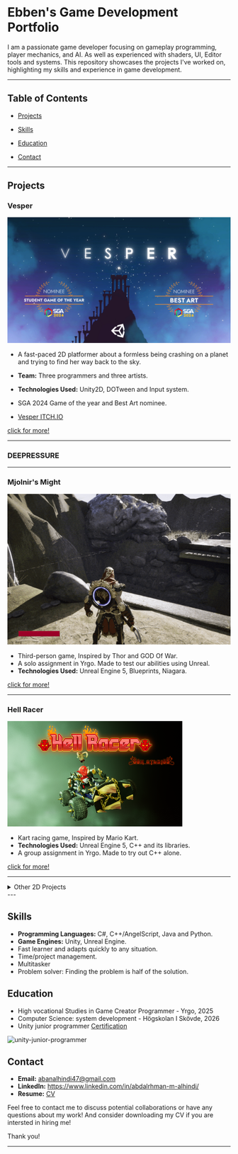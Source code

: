 
# Ebben's Game Development Portfolio

I am a passionate game developer focusing on gameplay programming, player mechanics, and AI. As well as experienced with shaders, UI, Editor tools and systems.
This repository showcases the projects I've worked on, highlighting my skills and experience in game development.

---

## Table of Contents
- [Projects](#Projects)

- [Skills](#Skills)

- [Education](#Education)

- [Contact](#Contact)

---

## Projects

### Vesper

![Thumbnail](/Sources/Vesper/Images/vesper_thumb_16_9.png)


- A fast-paced 2D platformer about a formless being crashing on a planet and trying to find her way back to the sky.
- **Team:** Three programmers and three artists.
- **Technologies Used:** Unity2D, DOTween and Input system.
- SGA 2024 Game of the year and Best Art nominee. 

- [Vesper ITCH.IO](https://yrgo-game-creator.itch.io/vesper)
  
[click for more!](https://github.com/Samurai-Ebben/Portflio/tree/main/Vesper)

---
### DEEPRESSURE 

---

### Mjolnir's Might
  ![](/Sources/MjolnirsMight/Images/Trhowingrecalling-ezgif.com-optimize.gif)

-  Third-person game, Inspired by Thor and GOD Of War.
-  A solo assignment in Yrgo. Made to test our abilities using Unreal.
-  **Technologies Used:** Unreal Engine 5, Blueprints, Niagara.

[click for more!](https://github.com/Samurai-Ebben/Portflio/tree/main/MjolnirsMight)

---

### Hell Racer
![](/Sources/HellRacer/Images/Thumbnail.png)

-  Kart racing game, Inspired by Mario Kart.
-  **Technologies Used:** Unreal Engine 5, C++ and its libraries.
-  A group assignment in Yrgo. Made to try out C++ alone.

[click for more!](https://github.com/Samurai-Ebben/Portflio/tree/main/HellRacer)

---
<details >
          <summary>Other 2D Projects</summary>
  


### Kat-boom
![Thumbnail_katboom](/Sources/Kat-boom/Images/splashart.png)

- A small project made in 4 days. A cat ghost looking for its yarnball to rest in peace.
- My role in this project is Lead Programmer responsible for the player mechanics and gameplay.
- **Technologies Used:** Unity and Lootlocker database.
- [Katboom On Itch.IO](https://ebben.itch.io/katboom)

[click for more!](https://github.com/Samurai-Ebben/Portflio/tree/main/Kat-boom)

---
### A-B-C (Auto-Battling-Cards)

![](/Sources/ABC/Images/GamePlay3.gif)

-  A simple mobile online auto battle, card game with a twist.
-  A solo assignment in Yrgo. Made to test our abilities using database.
-  **Technologies Used:** Unity, DOTween, Firebase, Shader graph system.


[click for more!](https://github.com/Samurai-Ebben/Portflio/tree/main/ABC)

---

</details>
--- 

## Skills

- **Programming Languages:** C#, C++/AngelScript, Java and Python.
- **Game Engines:** Unity, Unreal Engine.
- Fast learner and adapts quickly to any situation.
- Time/project management.
- Multitasker
- Problem solver: Finding the problem is half of the solution.


## Education

- High vocational Studies in Game Creator Programmer - Yrgo, 2025
- Computer Science: system development - Högskolan I Skövde, 2026
- Unity junior programmer [Certification](https://www.credly.com/badges/b8378b37-06ee-4570-a708-e0825a83b21f/public_url)

![unity-junior-programmer](https://github.com/Samurai-Ebben/Portfolio/assets/71189461/335d9e9c-2a31-40c2-b707-aedfcae258bc)

## Contact

- **Email:** abanalhindi47@gmail.com
- **LinkedIn:** https://www.linkedin.com/in/abdalrhman-m-alhindi/
- **Resume:** <a href="/24GameDevCv.pdf" download> CV </a>

Feel free to contact me to discuss potential collaborations or have any questions about my work! 
And consider downloading my CV if you are intersted in hiring me!

Thank you!

---
